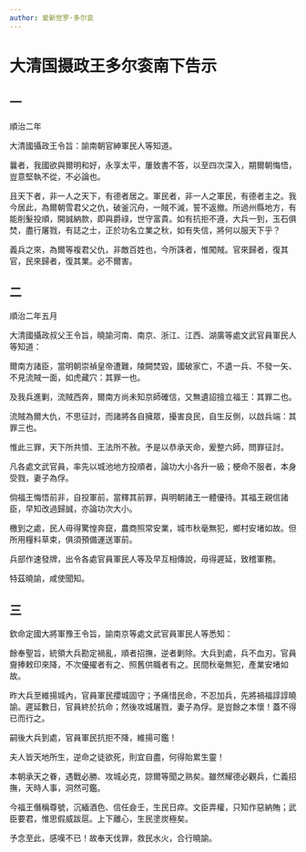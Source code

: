 ```yaml
---
author: 爱新觉罗·多尔衮
---
```


# 大清国摄政王多尔衮南下告示

## 一

<div class="heti heti--vertical">

順治二年

大清國攝政王令旨：諭南朝官紳軍民人等知道。

曩者，我國欲與爾明和好，永享太平，屢致書不答，以至四次深入，期爾朝悔悟，豈意堅執不從，不必論也。

且天下者，非一人之天下，有德者居之。軍民者，非一人之軍民，有德者主之。我今居此，為爾朝雪君父之仇，破釜沉舟，一賊不滅，誓不返撤。所過州縣地方，有能削髮投順，開誠納款，即與爵祿，世守富貴。如有抗拒不遵，大兵一到，玉石俱焚，盡行屠戮，有誌之士，正於功名立業之秋，如有失信，將何以服天下乎？

義兵之來，為爾等複君父仇，非敵百姓也，今所誅者，惟闖賊。官來歸者，復其官，民來歸者，復其業。必不爾害。

</div>

## 二

<div class="heti heti--vertical">

順治二年五月

大清國攝政叔父王令旨，曉諭河南、南京、浙江、江西、湖廣等處文武官員軍民人等知道：

爾南方諸臣，當明朝崇禎皇帝遭難，陵闕焚毀，國破家亡，不遺一兵、不發一矢、不見流賊一面，如虎藏穴：其罪一也。

及我兵進剿，流賊西奔，爾南方尚未知京師確信，又無遺詔擅立福王：其罪二也。

流賊為爾大仇，不思征討，而諸將各自擁眾，擾害良民，自生反側，以啟兵端：其罪三也。

惟此三罪，天下所共憤、王法所不赦。予是以恭承天命，爰整六師，問罪征討。

凡各處文武官員，率先以城池地方投順者，論功大小各升一級；梗命不服者，本身受戮，妻子為俘。

倘福王悔悟前非，自投軍前，當釋其前罪，與明朝諸王一體優待。其福王親信諸臣，早知改過歸誠，亦論功次大小。

檄到之處，民人毋得驚惶奔竄，農商照常安業，城市秋毫無犯，鄉村安堵如故。但所用糧料草束，俱須預備運送軍前。

兵部作速發牌，出令各處官員軍民人等及早互相傳說，毋得遲延，致稽軍務。

特茲曉諭，咸使聞知。

</div>

## 三

<div class="heti heti--vertical">

欽命定國大將軍豫王令旨，諭南京等處文武官員軍民人等悉知：

餘奉聖旨，統領大兵勘定禍亂，順者招撫，逆者剿除。大兵到處，兵不血刃。官員齎捧敕印來降，不次優擢者有之、照舊供職者有之。民間秋毫無犯，產業安堵如故。

昨大兵至維揚城內，官員軍民攖城固守；予痛惜民命，不忍加兵，先將禍福諄諄曉諭。遲延數日，官員終於抗命；然後攻城屠戮，妻子為俘。是豈餘之本懷！蓋不得已而行之。

嗣後大兵到處，官員軍民抗拒不降，維揚可鑑！

夫人皆天地所生，逆命之徒欲死，則宜自盡，何得貽累生靈！

本朝承天之眷，遇戰必勝、攻城必克，諒爾等聞之熟矣。雖然耀德必觀兵，仁義招撫，天時人事，洞然可鑑。

今福王僭稱尊號，沉緬酒色、信任僉壬，生民日瘁。文臣弄權，只知作惡納賄；武臣要君，惟思假威跋扈。上下離心，生民塗炭極矣。

予念至此，感嘆不已！故奉天伐罪，救民水火，合行曉諭。

</div>

